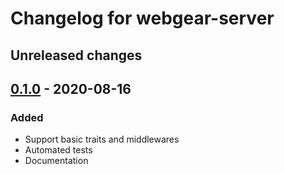 # Changelog for webgear-server

## Unreleased changes

## [0.1.0] - 2020-08-16

### Added

- Support basic traits and middlewares
- Automated tests
- Documentation

[0.1.0]: https://github.com/rkaippully/webgear/compare/0.0.0...0.1.0
[Unreleased]: https://github.com/rkaippully/webgear/compare/0.1.0...HEAD
